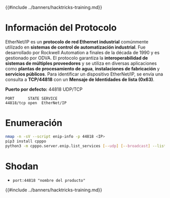 {{#include ../banners/hacktricks-training.md}}

# **Información del Protocolo**

EtherNet/IP es un **protocolo de red Ethernet industrial** comúnmente utilizado en **sistemas de control de automatización industrial**. Fue desarrollado por Rockwell Automation a finales de la década de 1990 y es gestionado por ODVA. El protocolo garantiza la **interoperabilidad de sistemas de múltiples proveedores** y se utiliza en diversas aplicaciones como **plantas de procesamiento de agua**, **instalaciones de fabricación** y **servicios públicos**. Para identificar un dispositivo EtherNet/IP, se envía una consulta a **TCP/44818** con un **Mensaje de Identidades de lista (0x63)**.

**Puerto por defecto:** 44818 UDP/TCP
```
PORT      STATE SERVICE
44818/tcp open  EtherNet/IP
```
# **Enumeración**
```bash
nmap -n -sV --script enip-info -p 44818 <IP>
pip3 install cpppo
python3 -m cpppo.server.enip.list_services [--udp] [--broadcast] --list-identity -a <IP>
```
# Shodan

- `port:44818 "nombre del producto"`

{{#include ../banners/hacktricks-training.md}}
